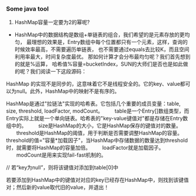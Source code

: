 ### Some java tool 

1. HashMap容量一定要为2的幂呢?
* HashMap中的数据结构是数组+单链表的组合，我们希望的是元素存放的更均匀，
最理想的效果是，Entry数组中每个位置都只有一个元素，这样，查询的时候效率最高，不需要遍历单链表，
也不需要通过equals去比较K，而且空间利用率最大，时间复杂度最优。
那如何计算才会分布最均匀呢？我们首先想到的就是%运算，
哈希值%容量=bucketIndex，SUN的大师们是否也是如此做的呢？我们阅读一下这段源码：



HashMap 的实现不是同步的，这意味着它不是线程安全的。它的key、value都可以为null。此外，HashMap中的映射不是有序的。



HashMap是通过"拉链法"实现的哈希表。它包括几个重要的成员变量：table, size, threshold, loadFactor, modCount。
　　table是一个Entry[]数组类型，而Entry实际上就是一个单向链表。哈希表的"key-value键值对"都是存储在Entry数组中的。 
　　size是HashMap的大小，它是HashMap保存的键值对的数量。 
　　threshold是HashMap的阈值，用于判断是否需要调整HashMap的容量。threshold的值="容量*加载因子"，当HashMap中存储数据的数量达到threshold时，就需要将HashMap的容量加倍。
　　loadFactor就是加载因子。 
　　modCount是用来实现fail-fast机制的。


// 若“key为null”，则将该键值对添加到table[0]中


若要添加到HashMap中的键值对对应的key已经存在HashMap中，则找到该键值对；然后新的value取代旧的value，并退出！

